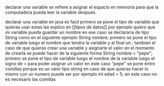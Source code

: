 declarar una variable se refiere a asignar el espacio en memoria para que la computadora pueda leer la variable despues.

declarar una variable en java es facil 
primero se pone el tipo de variable que quieras usar estas las explico en [[tipos de datos]] 
por ejemplo quiero que mi variable pueda guardar un nombre en ese caso se declararia de tipo String como en el siguiente ejemplo
String nombre;
primero se pone el tipo de variable luego el nombre que tendra la variable y al final un ;
tambien el caso de que quieras crear una variable y asignarle el valor en el momento de crearla se puede hacer de la siguiente forma
String nombre = "pepe";
primero se pone el tipo de variable luego el  nombre de la variable luego el signo de = para poder asignar un valor en este caso "pepe" se pone entre comillas porque es un valor tipo string en caso de que quieras hacer lo mismo con un numero puede ser por ejemplo
int edad = 5;
en este caso no es necesario las comillas